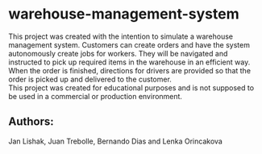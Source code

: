 # warehouse-management-system
This project was created with the intention to simulate a warehouse management system.
Customers can create orders and have the system autonomously create jobs for workers. They will be navigated and instructed to pick up required items in the warehouse in an efficient way. When the order is finished, directions for drivers are provided so that the order is picked up and delivered to the customer.  
This project was created for educational purposes and is not supposed to be used in a commercial or production environment. 

## Authors:
Jan Lishak, Juan Trebolle, Bernando Dias and Lenka Orincakova
